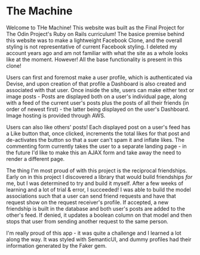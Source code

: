<h1>The Machine</h1>

Welcome to THe Machine! This website was built as the Final Project for The Odin Project's Ruby on Rails curriculum! The basice premise behind this website was to make a lightweight Facebook Clone, and the overall styling is not representative of current Facebook styling. I deleted my account years ago and am not familiar with what the site as a whole looks like at the moment. However! All the base functionality is present in this clone!

Users can first and foremost make a user profile, which is authenticated via Devise, and upon creation of that profile a Dashboard is also created and associated with that user. Once inside the site, users can make either text or image posts - Posts are displayed both on a user's individual page, along with a feed of the current user's posts plus the posts of all their friends (in order of newest first) - the latter being displayed on the user's Dashboard. Image hosting is provided through AWS.

Users can also like others' posts! Each displayed post on a user's feed has a Like button that, once clicked, increments the total likes for that post and de-activates the button so that a suer can't spam it and inflate likes. The commenting form currently takes the user to a separate landing page - in the future I'd like to make this an AJAX form and take away the need to render a different page.

The thing I'm most proud of with this project is the reciprocal friendships. Early on in this project I discovered a library that would build friendships *for* me, but I was determined to try and build it myself. After a few weeks of learning and a lot of trial & error, I succeeded! I was able to build the model associations such that a user can send friend requests and have that request show on the request receiver's profile. If accepted, a new friendship is built in the database and both user's posts are added to the other's feed. If denied, it updates a boolean column on that model and then stops that user from sending another request to the same person. 

I'm really proud of this app - it was quite a challenge and I learned a lot along the way. It was styled with SemanticUI, and dummy profiles had their information generated by the Faker gem. 
